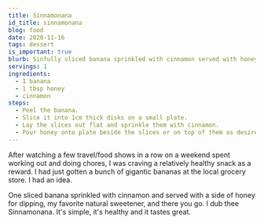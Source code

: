 ```yaml
---
title: Sinnamonana
id_title: sinnamonana
blog: food
date: 2020-11-16
tags: dessert
is_important: true
blurb: Sinfully sliced banana sprinkled with cinnamon served with honey.
servings: 1
ingredients:
  - 1 banana
  - 1 tbsp honey
  - cinnamon
steps:
  - Peel the banana.
  - Slice it into 1cm thick disks on a small plate.
  - Lay the slices out flat and sprinkle them with cinnamon.
  - Pour honey onto plate beside the slices or on top of them as desired.
---
```

After watching a few travel/food shows in a row on a weekend spent working out and doing chores, I was craving a relatively healthy snack as a reward. I had just gotten a bunch of gigantic bananas at the local grocery store. I had an idea.

One sliced banana sprinkled with cinnamon and served with a side of honey for dipping, my favorite natural sweetener, and there you go. I dub thee Sinnamonana. It's simple, it's healthy and it tastes great.
